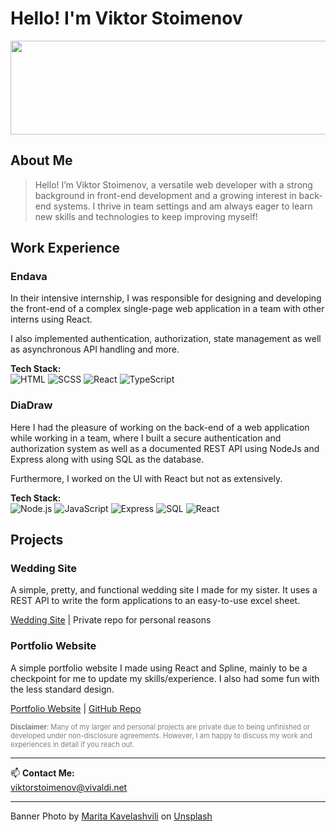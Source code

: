 # Hello! I'm Viktor Stoimenov


<img src="https://images.unsplash.com/photo-1542273917363-3b1817f69a2d?q=80&w=1774&auto=format&fit=crop&ixlib=rb-4.0.3&ixid=M3wxMjA3fDB8MHxwaG90by1wYWdlfHx8fGVufDB8fHx8fA%3D%3D" style="width: 1000px; height: 150px; object-fit: cover;">

## About Me  
>Hello! I’m Viktor Stoimenov, a versatile web developer with a strong background in front-end development and a growing interest in back-end systems. I thrive in team settings and am always eager to learn new skills and technologies to keep improving myself!

## Work Experience

### Endava
In their intensive internship, I was responsible for designing and developing the front-end of a complex single-page web application in a team with other interns using React.

I also implemented authentication, authorization, state management as well as asynchronous API handling and more.

**Tech Stack:**  
![HTML](https://img.shields.io/badge/HTML-E34F26?style=for-the-badge&logo=html5&logoColor=white)
![SCSS](https://img.shields.io/badge/SCSS-CC6699?style=for-the-badge&logo=sass&logoColor=white)
![React](https://img.shields.io/badge/React-61DAFB?style=for-the-badge&logo=react&logoColor=white)
![TypeScript](https://img.shields.io/badge/TypeScript-007ACC?style=for-the-badge&logo=typescript&logoColor=white)

### DiaDraw
Here I had the pleasure of working on the back-end of a web application while working in a team, where I built a secure authentication and authorization system as well as a documented REST API using NodeJs and Express along with using SQL as the database.

Furthermore, I worked on the UI with React but not as extensively.

**Tech Stack:**  
![Node.js](https://img.shields.io/badge/Node.js-339933?style=for-the-badge&logo=nodedotjs&logoColor=white)
![JavaScript](https://img.shields.io/badge/JavaScript-F7DF1E?style=for-the-badge&logo=javascript&logoColor=black)
![Express](https://img.shields.io/badge/Express-000000?style=for-the-badge&logo=express&logoColor=white)
![SQL](https://img.shields.io/badge/SQL-4479A1?style=for-the-badge&logo=postgresql&logoColor=white)
![React](https://img.shields.io/badge/React-61DAFB?style=for-the-badge&logo=react&logoColor=white)

## Projects

### Wedding Site
A simple, pretty, and functional wedding site I made for my sister. It uses a REST API to write the form applications to an easy-to-use excel sheet.

[Wedding Site](http://wedding.viktorworks.com) | Private repo for personal reasons

### Portfolio Website
A simple portfolio website I made using React and Spline, mainly to be a checkpoint for me to update my skills/experience. I also had some fun with the less standard design.

[Portfolio Website](https://viktorworks.com) | [GitHub Repo](https://github.com/dotViktor/grainy-portfolio)

<p style="font-size: 0.8em; color: gray;">
<b>Disclaimer</b>: Many of my larger and personal projects are private due to being unfinished or developed under non-disclosure agreements. However, I am happy to discuss my work and experiences in detail if you reach out.
</p>

---
📫 **Contact Me:**  
viktorstoimenov@vivaldi.net

---
Banner Photo by <a href="https://unsplash.com/@maritaextrabold?utm_content=creditCopyText&utm_medium=referral&utm_source=unsplash">Marita Kavelashvili</a> on <a href="https://unsplash.com/photos/aerial-photo-of-green-trees-ugnrXk1129g?utm_content=creditCopyText&utm_medium=referral&utm_source=unsplash">Unsplash</a>
  
